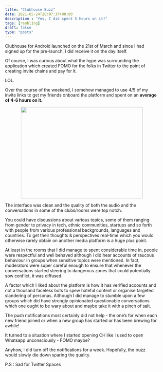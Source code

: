 ```yaml
---
title: "Clubhouse Buzz"
date: 2021-05-24T20:07:37+00:00
description : "Yes, I did spent 5 hours on it!"
tags: [rambling]
draft: false
type: "posts"
---
```


Clubhouse for Android launched on the 21st of March and since I had signed up for the pre-launch, I did receive it on the day itself.

Of course, I was curious about what the hype was surrounding the application which created FOMO for the folks in Twitter to the point of creating invite chains and pay for it.

LOL. 

Over the course of the weekend, I somehow managed to use 4/5 of my invite links to get my friends onboard the platform and spent on an **average of 4-6 hours on it.**

<p align="center">
  <img width="400" height="300" src="https://trello-attachments.s3.amazonaws.com/5d18f3047411826d007bd6e3/60aab0efaa556c5e98f8c1a3/a36e2dd3e7f842e470d58b30c64a1ce6/Screenshot_20210524-005640__01_(2).jpg">
</p>

The interface was clean and the quality of both the audio and the conversations in some of the clubs/rooms were top notch.

You could have discussions about various topics, some of them ranging from gender to privacy in tech, ethnic communities, startups and so forth with people from various professional backgrounds, languages and countries. To get their thoughts & perspectives real-time which you would otherwise rarely obtain on another media platform is a huge plus point. 

At least in the rooms that I did manage to spent considerable time in, people were respectful and well behaved although I did hear accounts of raucous behaviour in groups when sensitive topics were mentioned. In fact, moderators were super careful enough to ensure that whenever the conversations started steering to dangerous zones that could potentially sow conflict, it was diffused.

A factor which I liked about the platform is how it has verified accounts and not a thousand faceless bots to spew hateful content or organise targeted slandering of personas. Although I did manage to stumble upon a few groups which did have strongly opinionated questionable conversations which one ought to be wary about and maybe take it with a pinch of salt.

The push notifications most certainly did not help - the one’s for when each new friend joined or when a new group has started or has been brewing for awhile!

It turned to a situation where I started opening CH like I used to open Whatsapp unconsciously - FOMO maybe? 

Anyhow, I did turn off the notifications for a week. Hopefully, the buzz would slowly die down sparing the quality.

P.S : Sad for Twitter Spaces

